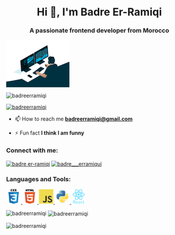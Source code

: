 <h1 align="center">Hi 👋, I'm Badre Er-Ramiqi</h1>
<h3 align="center">A passionate frontend developer from Morocco</h3>
<img src="download.png" align="center" >



<p align="left"> <img src="https://komarev.com/ghpvc/?username=badreerramiqi&label=Profile%20views&color=0e75b6&style=flat" alt="badreerramiqi" /> </p>

<p align="left"> <a href="https://github.com/ryo-ma/github-profile-trophy"><img src="https://github-profile-trophy.vercel.app/?username=badreerramiqi" alt="badreerramiqi" /></a> </p>

- 📫 How to reach me **badreerramiqi@gmail.com**

- ⚡ Fun fact **I think I am funny**

<h3 align="left">Connect with me:</h3>
<p align="left">
<a href="https://fb.com/badre er-ramiqi" target="blank"><img align="center" src="https://raw.githubusercontent.com/rahuldkjain/github-profile-readme-generator/master/src/images/icons/Social/facebook.svg" alt="badre er-ramiqi" height="30" width="40" /></a>
<a href="https://instagram.com/badre___erramiqui" target="blank"><img align="center" src="https://raw.githubusercontent.com/rahuldkjain/github-profile-readme-generator/master/src/images/icons/Social/instagram.svg" alt="badre___erramiqui" height="30" width="40" /></a>
</p>

<h3 align="left">Languages and Tools:</h3>
<p align="left"> <a href="https://www.w3schools.com/css/" target="_blank" rel="noreferrer"> <img src="https://raw.githubusercontent.com/devicons/devicon/master/icons/css3/css3-original-wordmark.svg" alt="css3" width="40" height="40"/> </a> <a href="https://www.w3.org/html/" target="_blank" rel="noreferrer"> <img src="https://raw.githubusercontent.com/devicons/devicon/master/icons/html5/html5-original-wordmark.svg" alt="html5" width="40" height="40"/> </a> <a href="https://developer.mozilla.org/en-US/docs/Web/JavaScript" target="_blank" rel="noreferrer"> <img src="https://raw.githubusercontent.com/devicons/devicon/master/icons/javascript/javascript-original.svg" alt="javascript" width="40" height="40"/> </a> <a href="https://www.python.org" target="_blank" rel="noreferrer"> <img src="https://raw.githubusercontent.com/devicons/devicon/master/icons/python/python-original.svg" alt="python" width="40" height="40"/> </a> <a href="https://reactjs.org/" target="_blank" rel="noreferrer"> <img src="https://raw.githubusercontent.com/devicons/devicon/master/icons/react/react-original-wordmark.svg" alt="react" width="40" height="40"/> </a> </p>

<p><img align="left" src="https://github-readme-stats.vercel.app/api/top-langs?username=badreerramiqi&show_icons=true&locale=en&layout=compact" alt="badreerramiqi" /></p>

<p>&nbsp;<img align="center" src="https://github-readme-stats.vercel.app/api?username=badreerramiqi&show_icons=true&locale=en" alt="badreerramiqi" /></p>

<p><img align="center" src="https://github-readme-streak-stats.herokuapp.com/?user=badreerramiqi&" alt="badreerramiqi" /></p>
